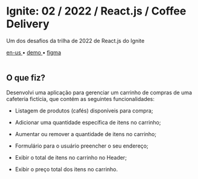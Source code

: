 <div valing="top">
  <h1>Ignite: 02 / <span>2022</span> / React.js / Coffee Delivery</h1>
  <p>Um dos desafios da trilha de 2022 de React.js do Ignite</p>
  <nav>
    <div id="repository-buttons"/>
    <a class="navigation-link disabled" href="https://github.com/L-Marcel/ignite-02-reactjs-2022-coffee-delivery/blob/main/README.en-us.md" target="__blank__">
      en-us
    </a>
    <span class="disabled">•</span>
    <a class="navigation-link" href="https://ignite-02-reactjs-2022-coffee-delivery.vercel.app/" target="__blank__">
      demo
    </a>
    <span>•</span>
    <a class="navigation-link" href="https://www.figma.com/file/1BlIf8huFKKwEdlgP9smMU/Coffee-Delivery-(Copy)?node-id=0%3A1&t=shWBBgLs9jm7AckQ-1" target="__blank__">
      figma
    </a>
  </nav>
</div>

<br/>

<div id="grid">
  <div id="grid-item">
    <h2>O que <span>fiz</span>?</h2>
    <p>Desenvolvi uma aplicação para gerenciar um carrinho de compras de uma cafeteria fictícia, que contém as seguintes funcionalidades:</p>
    <ul>
      <li id="checked"><p>Listagem de produtos (cafés) disponíveis para compra;</p></li>
      <li id="checked"><p>Adicionar uma quantidade específica de itens no carrinho;</p></li>
      <li id="checked"><p>Aumentar ou remover a quantidade de itens no carrinho;</p></li>
      <li id="checked"><p>Formulário para o usuário preencher o seu endereço;</p></li>
      <li id="checked"><p>Exibir o total de itens no carrinho no Header;</p></li>
      <li id="checked"><p>Exibir o preço total dos itens no carrinho.</p></li>
    </ul>
  </div>
</div>